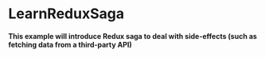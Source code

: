 # LearnReduxSaga
 
<h4>This example will introduce Redux saga to deal with side-effects (such as fetching data from a third-party API)<h4>
